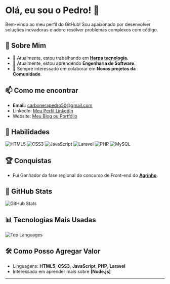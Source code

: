 # Olá, eu sou o Pedro! 👋

Bem-vindo ao meu perfil do GitHub! Sou apaixonado por desenvolver soluções inovadoras e adoro resolver problemas complexos com código.

## 🌟 Sobre Mim

- 🔭 Atualmente, estou trabalhando em **[Harpa tecnologia]([https://github.com/pedrocarbonera1/url-do-repo-do-projeto](https://harpatecnologia.com.br/grupo/)).**
- 🌱 Atualmente, estou aprendendo **Engenharia de Software**.
- 👯 Sempre interessado em colaborar em **Novos projetos da Comunidade**.

## 📫 Como me encontrar

- **Email:** [carbonerapedro50@gmail.com](mailto:carbonerapedro50@gmail.com)
- LinkedIn: [Meu Perfil LinkedIn](https://www.linkedin.com/in/pedro-henrique-carbonera-83031a302/)
- Website: [Meu Blog ou Portfólio](https://seudominio.com)

## 🚀 Habilidades

![HTML5](https://img.shields.io/badge/-HTML5-E34F26?style=flat&logo=html5&logoColor=white)
![CSS3](https://img.shields.io/badge/-CSS3-1572B6?style=flat&logo=css3&logoColor=white)
![JavaScript](https://img.shields.io/badge/-JavaScript-F7DF1E?style=flat&logo=javascript&logoColor=black)
![Laravel](https://img.shields.io/badge/-Laravel-FF2D20?style=flat&logo=laravel&logoColor=white)
![PHP](https://img.shields.io/badge/-PHP-777BB4?style=flat&logo=php&logoColor=white)
![MySQL](https://img.shields.io/badge/-MySQL-4479A1?style=flat&logo=mysql&logoColor=white)

## 🏆 Conquistas

- Fui Ganhador da fase regional do concurso de Front-end do **[Agrinho](link-para-certificado)**.

## 🚀 GitHub Stats

![GitHub Stats](https://github-readme-stats.vercel.app/api?username=pedrocarbonera1&show_icons=true&theme=radical)

## 📊 Tecnologias Mais Usadas

![Top Languages](https://github-readme-stats.vercel.app/api/top-langs/?username=pedrocarbonera1&layout=compact&theme=radical)

## 🛠️ Como Posso Agregar Valor

- Linguagens: **HTML5**, **CSS3**, **JavaScript**, **PHP**, **Laravel**
- Interessado em aprender mais sobre **[Node.js]**

---
